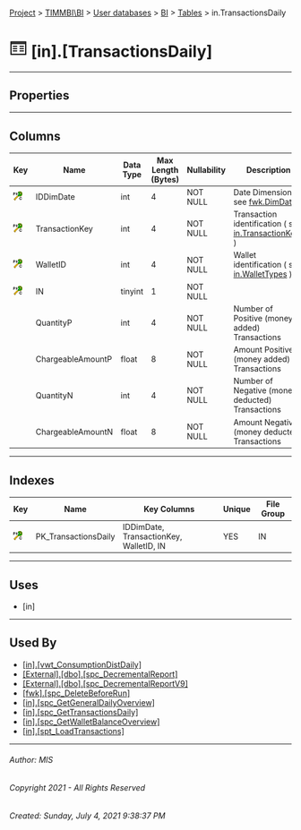 #### 

[Project](../../../../index.md) > [TIMMBI\\BI](../../../index.md) > [User databases](../../index.md) > [BI](../index.md) > [Tables](Tables.md) > in.TransactionsDaily

# ![Tables](../../../../Images/Table32.png) [in].[TransactionsDaily]

---

## <a name="#properties"></a>Properties



---

## <a name="#columns"></a>Columns

| Key | Name | Data Type | Max Length (Bytes) | Nullability | Description |
|---|---|---|---|---|---|
| [![ PK_TransactionsDaily ](../../../../Images/pkcluster.png)](#indexes) | IDDimDate | int | 4 | NOT NULL | Date Dimension ( see [fwk.DimDate](DimDate.md) ) |
| [![ PK_TransactionsDaily ](../../../../Images/pkcluster.png)](#indexes) | TransactionKey | int | 4 | NOT NULL | Transaction identification ( see [in.TransactionKeys](TransactionKeys.md) ) |
| [![ PK_TransactionsDaily ](../../../../Images/pkcluster.png)](#indexes) | WalletID | int | 4 | NOT NULL | Wallet identification  ( see [in.WalletTypes](WalletTypes.md) ) |
| [![ PK_TransactionsDaily ](../../../../Images/pkcluster.png)](#indexes) | IN | tinyint | 1 | NOT NULL |
|  | QuantityP | int | 4 | NOT NULL | Number of Positive (money added) Transactions |
|  | ChargeableAmountP | float | 8 | NOT NULL | Amount Positive (money added) Transactions |
|  | QuantityN | int | 4 | NOT NULL | Number of Negative (money deducted) Transactions |
|  | ChargeableAmountN | float | 8 | NOT NULL | Amount Negative (money deducted) Transactions |


---

## <a name="#indexes"></a>Indexes

| Key | Name | Key Columns | Unique | File Group |
|---|---|---|---|---|
| [![Cluster Primary Key PK_TransactionsDaily: IDDimDate\TransactionKey\WalletID\IN](../../../../Images/pkcluster.png)](#indexes) | PK_TransactionsDaily | IDDimDate, TransactionKey, WalletID, IN | YES | IN |


---

## <a name="#uses"></a>Uses

* [in]


---

## <a name="#usedby"></a>Used By

* [[in].[vwt_ConsumptionDistDaily]](../Views/vwt_ConsumptionDistDaily.md)
* [[External].[dbo].[spc_DecrementalReport]](../../External/Programmability/Stored_Procedures/spc_DecrementalReport.md)
* [[External].[dbo].[spc_DecrementalReportV9]](../../External/Programmability/Stored_Procedures/spc_DecrementalReportV9.md)
* [[fwk].[spc_DeleteBeforeRun]](../Programmability/Stored_Procedures/spc_DeleteBeforeRun.md)
* [[in].[spc_GetGeneralDailyOverview]](../Programmability/Stored_Procedures/spc_GetGeneralDailyOverview.md)
* [[in].[spc_GetTransactionsDaily]](../Programmability/Stored_Procedures/spc_GetTransactionsDaily.md)
* [[in].[spc_GetWalletBalanceOverview]](../Programmability/Stored_Procedures/spc_GetWalletBalanceOverview.md)
* [[in].[spt_LoadTransactions]](../Programmability/Stored_Procedures/spt_LoadTransactions.md)


---

###### Author:  MIS

###### Copyright 2021 - All Rights Reserved

###### Created: Sunday, July 4, 2021 9:38:37 PM

